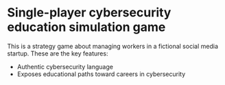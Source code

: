 # Single-player cybersecurity education simulation game
This is a strategy game about managing workers in a fictional social media startup. These are the key features:
* Authentic cybersecurity language
* Exposes educational paths toward careers in cybersecurity
